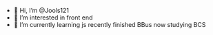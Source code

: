 - 👋 Hi, I’m @Jools121
- 👀 I’m interested in front end
- 🌱 I’m currently learning js
recently finished BBus now studying BCS
<!---
Jools121/Jools121 is a ✨ special ✨ repository because its `README.md` (this file) appears on your GitHub profile.
You can click the Preview link to take a look at your changes.
--->
